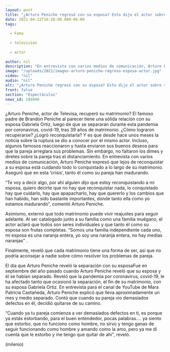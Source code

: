 ```yaml
---
layout: post
title: "¿Arturo Peniche regresó con su esposa? Esto dijo el actor sobre su matrimonio"
date: 2021-04-22T16:20:00.000-06:00
tags:
  
  - Fama
  
  - television
  
  - actor
  
author: nil
description: "En entrevista con varios medios de comunicación, Arturo Peniche expresó que lejos de reconquistar a su esposa está cuidando todo lo conquistado a lo largo de su matrimonio. "
image: "/uploads/2021/images-arturo-peniche-regreso-esposa-actor.jpg"
video: "nil"
audio: "nil"
alt: "¿Arturo Peniche regresó con su esposa? Esto dijo el actor sobre su matrimonio"
front: false
section: "Espectáculos"
news_id: 184040
---
```


¿Arturo Peniche, actor de Televisa, recuperó su matrimonio? El famoso padre de Brandon Peniche al parecer tiene una sólida relación con su esposa Gabriela Ortiz, luego de que se separaran durante esta pandemia por coronavirus, covid-19, tras 39 años de matrimonio. ¿Cómo lograron recuperarse? ¿Logró reconquistarla? Y es que desde hace unos meses la noticia sobre la ruptura se dio a conocer por el mismo actor. Incluso, algunos famosos reaccionaron y hasta enviaron sus buenos deseos para que la pareja arreglara sus problemas. Sin embargo, no faltaron los dimes y diretes sobre la pareja tras el distanciamiento. En entrevista con varios medios de comunicación, Arturo Peniche expresó que lejos de reconquistar a su esposa está cuidando todo lo conquistado a lo largo de su matrimonio. Aseguró que en esta ‘crisis’, tanto él como su pareja han madurando.

“Te voy a decir algo, por ahí alguien dijo que estoy reconquistando a mi esposa, quiero decirte que no hay que reconquistar nada, lo conquistado hay que cuidarlo, hay que apapacharlo, hay que quererlo y los cambios que han habido, han sido bastante importantes, donde tanto ella como yo estamos madurando”, comentó Arturo Peniche. 

Asimismo, externó que todo matrimonio puede vivir reajustes para seguir adelante. Al ser catalogado junto a su familia como una familia muégano, el actor aclaró que todos son seres individuales y que tanto él como su esposa son frutas completas. “Somos una familia independiente cada uno, mi esposa es una naranja entera, yo soy una naranja entera, no hay medias naranjas” .

Finalmente, reveló que cada matrimonio tiene una forma de ser, así que no podría aconsejar a nadie sobre cómo resolver los problemas de pareja. 

El día que Arturo Peniche reveló la separación con su esposa​Fue en septiembre del año pasado cuando Arturo Peniche reveló que su esposa y él se habían separado. Reveló que la pandemia por coronavirus, covid-19, le ha afectado tanto que ocasionó la separación, el fin de su matrimonio, con su esposa Gabriela Ortiz.  En entrevista para el canal de YouTube de Mara Patricia Castañeda, Arturo Peniche explicó que lleva aproximadamente un mes y medio separado. Contó que cuando su pareja vio demasiados defectos en él, decidió quitarse de su camino.  

“Cuando ya tu pareja comienza a ver demasiados defectos en ti, es porque ya estás estorbando, para el buen entendedor, pocas palabras.... ya siento que estorbo, que no funciono como hombre, no sirvo y tengo ganas de seguir funcionando como hombre y amando como la amo, pero ya me di cuenta que le estorbo y me tengo que quitar de ahí”, reveló.  

(milenio)